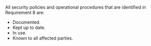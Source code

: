 All security policies and operational procedures that are identified in Requirement 8 are:

- Documented.
- Kept up to date.
- In use.
- Known to all affected parties.